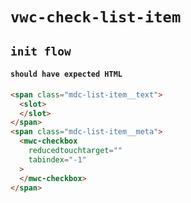 # `vwc-check-list-item`

## `init flow`

####   `should have expected HTML`

```html
<span class="mdc-list-item__text">
  <slot>
  </slot>
</span>
<span class="mdc-list-item__meta">
  <mwc-checkbox
    reducedtouchtarget=""
    tabindex="-1"
  >
  </mwc-checkbox>
</span>

```